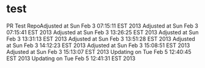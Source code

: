 test
====

PR Test RepoAdjusted at Sun Feb  3 07:15:11 EST 2013
Adjusted at Sun Feb  3 07:15:41 EST 2013
Adjusted at Sun Feb  3 13:26:25 EST 2013
Adjusted at Sun Feb  3 13:31:13 EST 2013
Adjusted at Sun Feb  3 13:51:28 EST 2013
Adjusted at Sun Feb  3 14:12:23 EST 2013
Adjusted at Sun Feb  3 15:08:51 EST 2013
Adjusted at Sun Feb  3 15:13:07 EST 2013
Updating on Tue Feb  5 12:40:45 EST 2013
Updating on Tue Feb  5 12:41:31 EST 2013
